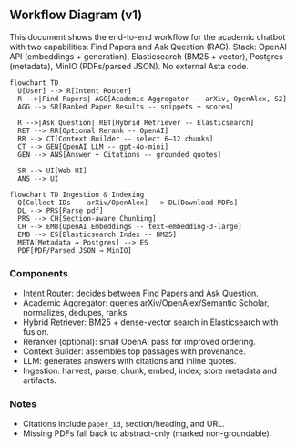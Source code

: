 ## Workflow Diagram (v1)

This document shows the end-to-end workflow for the academic chatbot with two capabilities: Find Papers and Ask Question (RAG). Stack: OpenAI API (embeddings + generation), Elasticsearch (BM25 + vector), Postgres (metadata), MinIO (PDFs/parsed JSON). No external Asta code.

```mermaid
flowchart TD
  U[User] --> R[Intent Router]
  R -->|Find Papers| AGG[Academic Aggregator -- arXiv, OpenAlex, S2]
  AGG --> SR[Ranked Paper Results -- snippets + scores]

  R -->|Ask Question| RET[Hybrid Retriever -- Elasticsearch]
  RET --> RR[Optional Rerank -- OpenAI]
  RR --> CT[Context Builder -- select 6–12 chunks]
  CT --> GEN[OpenAI LLM -- gpt-4o-mini]
  GEN --> ANS[Answer + Citations -- grounded quotes]

  SR --> UI[Web UI]
  ANS --> UI
```
```mermaid
flowchart TD Ingestion & Indexing
  Q[Collect IDs -- arXiv/OpenAlex] --> DL[Download PDFs]
  DL --> PRS[Parse pdf]
  PRS --> CH[Section-aware Chunking]
  CH --> EMB[OpenAI Embeddings -- text-embedding-3-large]
  EMB --> ES[Elasticsearch Index -- BM25]
  META[Metadata → Postgres] --> ES
  PDF[PDF/Parsed JSON → MinIO]
```
### Components
- Intent Router: decides between Find Papers and Ask Question.
- Academic Aggregator: queries arXiv/OpenAlex/Semantic Scholar, normalizes, dedupes, ranks.
- Hybrid Retriever: BM25 + dense-vector search in Elasticsearch with fusion.
- Reranker (optional): small OpenAI pass for improved ordering.
- Context Builder: assembles top passages with provenance.
- LLM: generates answers with citations and inline quotes.
- Ingestion: harvest, parse, chunk, embed, index; store metadata and artifacts.

### Notes
- Citations include `paper_id`, section/heading, and URL.
- Missing PDFs fall back to abstract-only (marked non-groundable).

